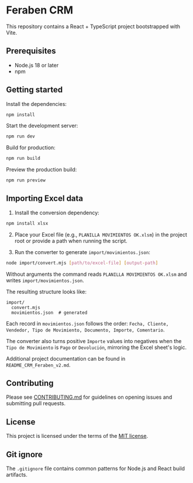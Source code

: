 # Feraben CRM

This repository contains a React + TypeScript project bootstrapped with Vite.

## Prerequisites
- Node.js 18 or later
- npm

## Getting started

Install the dependencies:

```bash
npm install
```

Start the development server:

```bash
npm run dev
```

Build for production:

```bash
npm run build
```

Preview the production build:

```bash
npm run preview
```

## Importing Excel data

1. Install the conversion dependency:

```bash
npm install xlsx
```

2. Place your Excel file (e.g., `PLANILLA MOVIMIENTOS OK.xlsm`) in the project root or provide a path when running the script.

3. Run the converter to generate `import/movimientos.json`:

```bash
node import/convert.mjs [path/to/excel-file] [output-path]
```

Without arguments the command reads `PLANILLA MOVIMIENTOS OK.xlsm` and writes `import/movimientos.json`.

The resulting structure looks like:

```
import/
  convert.mjs
  movimientos.json  # generated
```

Each record in `movimientos.json` follows the order:
`Fecha, Cliente, Vendedor, Tipo de Movimiento, Documento, Importe, Comentario`.

The converter also turns positive `Importe` values into negatives when the `Tipo de Movimiento` is `Pago` or `Devolución`, mirroring the Excel sheet's logic.

Additional project documentation can be found in `README_CRM_Feraben_v2.md`.

## Contributing

Please see [CONTRIBUTING.md](CONTRIBUTING.md) for guidelines on opening issues and
submitting pull requests.

## License

This project is licensed under the terms of the [MIT license](LICENSE).

## Git ignore

The `.gitignore` file contains common patterns for Node.js and React build
artifacts.
